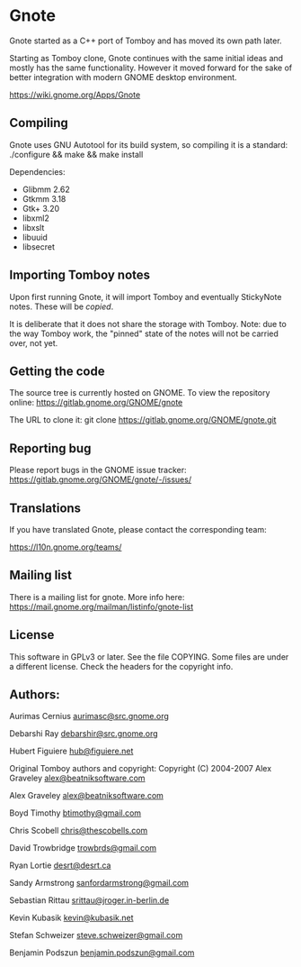 # Gnote

Gnote started as a C++ port of Tomboy and has moved its own path later.

Starting as Tomboy clone, Gnote continues with the same initial ideas and
mostly has the same functionality. However it moved forward for the sake
of better integration with modern GNOME desktop environment.

https://wiki.gnome.org/Apps/Gnote

## Compiling

Gnote uses GNU Autotool for its build system, so compiling it is a standard:
./configure && make && make install

Dependencies:
- Glibmm 2.62
- Gtkmm 3.18
- Gtk+ 3.20
- libxml2
- libxslt
- libuuid
- libsecret

## Importing Tomboy notes

Upon first running Gnote, it will import Tomboy and eventually 
StickyNote notes. These will be *copied*.

It is deliberate that it does not share the storage with Tomboy.
Note: due to the way Tomboy work, the "pinned" state of the notes 
will not be carried over, not yet.

## Getting the code

The source tree is currently hosted on GNOME.
To view the repository online:
   https://gitlab.gnome.org/GNOME/gnote

The URL to clone it:
   git clone https://gitlab.gnome.org/GNOME/gnote.git


## Reporting bug

Please report bugs in the GNOME issue tracker:
https://gitlab.gnome.org/GNOME/gnote/-/issues/

## Translations

If you have translated Gnote, please contact the corresponding team:

https://l10n.gnome.org/teams/

## Mailing list

There is a mailing list for gnote. More info here:
https://mail.gnome.org/mailman/listinfo/gnote-list

## License

This software in GPLv3 or later. See the file COPYING. Some files are
under a different license. Check the headers for the copyright info.

## Authors:

Aurimas Cernius <aurimasc@src.gnome.org>

Debarshi Ray <debarshir@src.gnome.org>

Hubert Figuiere <hub@figuiere.net>


Original Tomboy authors and copyright:
Copyright (C) 2004-2007 Alex Graveley <alex@beatniksoftware.com>

Alex Graveley <alex@beatniksoftware.com>

Boyd Timothy <btimothy@gmail.com>

Chris Scobell <chris@thescobells.com>

David Trowbridge <trowbrds@gmail.com>

Ryan Lortie <desrt@desrt.ca>

Sandy Armstrong <sanfordarmstrong@gmail.com>

Sebastian Rittau <srittau@jroger.in-berlin.de>

Kevin Kubasik <kevin@kubasik.net>

Stefan Schweizer <steve.schweizer@gmail.com>

Benjamin Podszun <benjamin.podszun@gmail.com>

